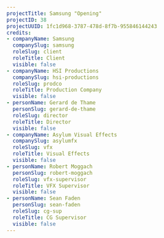 ```yaml
---
projectTitle: Samsung "Opening"
projectID: 38
projectUUID: 1fc1d968-3787-478d-8f7b-955846144243
credits:
- companyName: Samsung
  companySlug: samsung
  roleSlug: client
  roleTitle: Client
  visible: false
- companyName: HSI Productions
  companySlug: hsi-productions
  roleSlug: prodco
  roleTitle: Production Company
  visible: false
- personName: Gerard de Thame
  personSlug: gerard-de-thame
  roleSlug: director
  roleTitle: Director
  visible: false
- companyName: Asylum Visual Effects
  companySlug: asylumfx
  roleSlug: vfx
  roleTitle: Visual Effects
  visible: false
- personName: Robert Moggach
  personSlug: robert-moggach
  roleSlug: vfx-supervisor
  roleTitle: VFX Supervisor
  visible: false
- personName: Sean Faden
  personSlug: sean-faden
  roleSlug: cg-sup
  roleTitle: CG Supervisor
  visible: false
---
```

